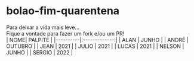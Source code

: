 # bolao-fim-quarentena
Para deixar a vida mais leve...<br>
Fique a vontade para fazer um fork e/ou um PR!
<br>
| NOME| PALPITE           |
|----------|:-------------:|
| ALAN |  JUNHO |
| ANDRÉ |  OUTUBRO |
| JEAN |  2021 |
| JULIO |  2021 |
| LUCAS |  2021 |
| NELSON |  JUNHO |
| SERGIO |  2022 |
